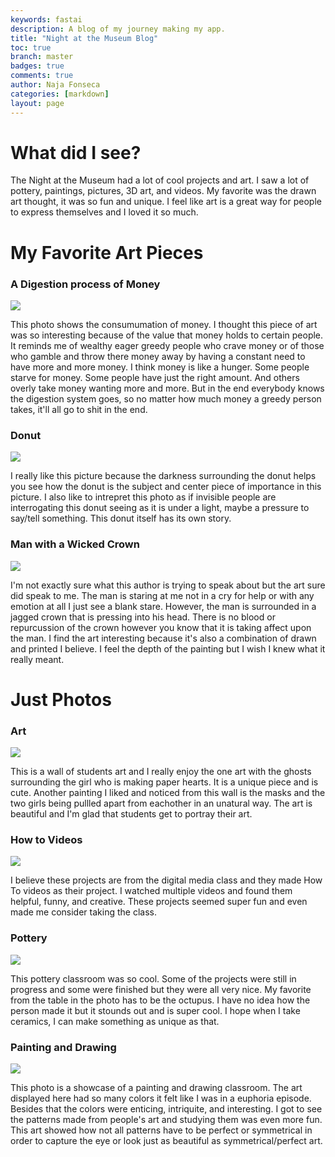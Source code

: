 ```yaml
---
keywords: fastai
description: A blog of my journey making my app.
title: "Night at the Museum Blog"
toc: true
branch: master
badges: true
comments: true
author: Naja Fonseca
categories: [markdown]
layout: page
---
```


# What did I see?

The Night at the Museum had a lot of cool projects and art. I saw a lot of pottery, paintings, pictures, 3D art, and videos. My favorite was the drawn art thought, it was so fun and unique. I feel like art is a great way for people to express themselves and I loved it so much.

# My Favorite Art Pieces

### A Digestion process of Money
![]({{site.baseurl}}/images/favphoto1.JPG)

This photo shows the consumumation of money. I thought this piece of art was so interesting because of the value that money holds to certain people. It reminds me of wealthy eager greedy people who crave money or of those who gamble and throw there money away by having a constant need to have more and more money. I think money is like a hunger. Some people starve for money. Some people have just the right amount. And others overly take money wanting more and more. But in the end everybody knows the digestion system goes, so no matter how much money a greedy person takes, it'll all go to shit in the end. 


### Donut
![]({{site.baseurl}}/images/favphoto2.JPG)

I really like this picture because the darkness surrounding the donut helps you see how the donut is the subject and center piece of importance in this picture. I also like to intrepret this photo as if invisible people are interrogating this donut seeing as it is under a light, maybe a pressure to say/tell something. This donut itself has its own story.


### Man with a Wicked Crown
![]({{site.baseurl}}/images/favphoto3.JPG)

I'm not exactly sure what this author is trying to speak about but the art sure did speak to me. The man is staring at me not in a cry for help or with any emotion at all I just see a blank stare. However, the man is surrounded in a jagged crown that is pressing into his head. There is no blood or repurcussion of the crown however you know that it is taking affect upon the man. I find the art interesting because it's also a combination of drawn and printed I believe. I feel the depth of the painting but I wish I knew what it really meant. 

# Just Photos

### Art
![]({{site.baseurl}}/images/natm-1.JPG)

This is a wall of students art and I really enjoy the one art with the ghosts surrounding the girl who is making paper hearts. It is a unique piece and is cute. Another painting I liked and noticed from this wall is the masks and the two girls being pullled apart from eachother in an unatural way. The art is beautiful and I'm glad that students get to portray their art.

### How to Videos
![]({{site.baseurl}}/images/natm-2.JPG)

I believe these projects are from the digital media class and they made How To videos as their project. I watched multiple videos and found them helpful, funny, and creative. These projects seemed super fun and even made me consider taking the class. 

### Pottery
![]({{site.baseurl}}/images/natm-4.JPG)

This pottery classroom was so cool. Some of the projects were still in progress and some were finished but they were all very nice. My favorite from the table in the photo has to be the octupus. I have no idea how the person made it but it stounds out and is super cool. I hope when I take ceramics, I can make something as unique as that. 

### Painting and Drawing
![]({{site.baseurl}}/images/natm-5.JPG)

This photo is a showcase of a painting and drawing classroom. The art displayed here had so many colors it felt like I was in a euphoria episode. Besides that the colors were enticing, intriquite, and interesting. I got to see the patterns made from people's art and studying them was even more fun. This art showed how not all patterns have to be perfect or symmetrical in order to capture the eye or look just as beautiful as symmetrical/perfect art. 